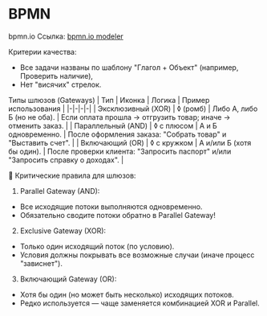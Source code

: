 # BPMN

bpmn.io
Ссылка: [bpmn.io modeler](https://demo.bpmn.io/new)

Критерии качества:
- Все задачи названы по шаблону "Глагол + Объект" (например, Проверить наличие),
- Нет "висячих" стрелок.

Типы шлюзов (Gateways)
| Тип | Иконка | Логика | Пример использования |
|-|-|-|-|
| Эксклюзивный (XOR) | ◊ (ромб) | Либо А, либо Б (но не оба). | Если оплата прошла → отгрузить товар; иначе → отменить заказ. |
| Параллельный (AND) | ◊ с плюсом | А и Б одновременно. | После оформления заказа: "Собрать товар" и "Выставить счет". |
| Включающий (OR) | ◊ с кружком | А и/или Б (хотя бы один). | После проверки клиента: "Запросить паспорт" и/или "Запросить справку о доходах". |

📌 Критические правила для шлюзов:
1. Parallel Gateway (AND):
- Все исходящие потоки выполняются одновременно.
- Обязательно сводите потоки обратно в Parallel Gateway!
2. Exclusive Gateway (XOR):
- Только один исходящий поток (по условию).
- Условия должны покрывать все возможные случаи (иначе процесс "зависнет").
3. Включающий Gateway (OR):
- Хотя бы один (но может быть несколько) исходящих потоков.
- Редко используется — чаще заменяется комбинацией XOR и Parallel.
